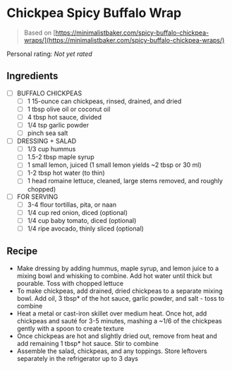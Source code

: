 <!-- Do not modify sections with "AUTO-*". They are updated by make.py -->

# Chickpea Spicy Buffalo Wrap

> Based on [https://minimalistbaker.com/spicy-buffalo-chickpea-wraps/](https://minimalistbaker.com/spicy-buffalo-chickpea-wraps/)

<!-- rating=0; (User can specify rating on scale of 1-5) -->
<!-- AUTO-UserRating -->
Personal rating: *Not yet rated*
<!-- /AUTO-UserRating -->

<!-- TODO: Capture image for Chickpea Spicy Buffalo Wrap -->

## Ingredients

* [ ] BUFFALO CHICKPEAS
    * [ ] 1 15-ounce can chickpeas, rinsed, drained, and dried
    * [ ] 1 tbsp olive oil or coconut oil
    * [ ] 4 tbsp hot sauce, divided
    * [ ] 1/4 tsp garlic powder
    * [ ] pinch sea salt
* [ ] DRESSING + SALAD
    * [ ] 1/3 cup hummus
    * [ ] 1.5-2 tbsp maple syrup
    * [ ] 1 small lemon, juiced (1 small lemon yields ~2 tbsp or 30 ml)
    * [ ] 1-2 tbsp hot water (to thin)
    * [ ] 1 head romaine lettuce, cleaned, large stems removed, and roughly chopped)
* [ ] FOR SERVING
    * [ ] 3-4 flour tortillas, pita, or naan
    * [ ] 1/4 cup red onion, diced (optional)
    * [ ] 1/4 cup baby tomato, diced (optional)
    * [ ] 1/4 ripe avocado, thinly sliced (optional)

## Recipe

* Make dressing by adding hummus, maple syrup, and lemon juice to a mixing bowl and whisking to combine. Add hot water until thick but pourable. Toss with chopped lettuce
* To make chickpeas, add drained, dried chickpeas to a separate mixing bowl. Add oil, 3 tbsp* of the hot sauce, garlic powder, and salt - toss to combine
* Heat a metal or cast-iron skillet over medium heat. Once hot, add chickpeas and sauté for 3-5 minutes, mashing a ~1/6 of the chickpeas gently with a spoon to create texture
* Once chickpeas are hot and slightly dried out, remove from heat and add remaining 1 tbsp* hot sauce. Stir to combine
* Assemble the salad, chickpeas, and any toppings. Store leftovers separately in the refrigerator up to 3 days
